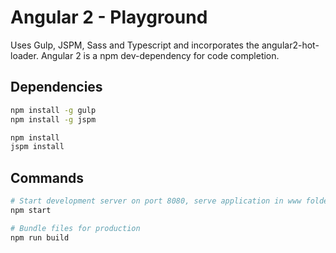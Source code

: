 # Angular 2 - Playground

Uses Gulp, JSPM, Sass and Typescript and incorporates the angular2-hot-loader.
Angular 2 is a npm dev-dependency for code completion.

## Dependencies

```bash
npm install -g gulp
npm install -g jspm

npm install
jspm install
```

## Commands

```bash
# Start development server on port 8080, serve application in www folder and enable hot reloading
npm start 

# Bundle files for production
npm run build
```
